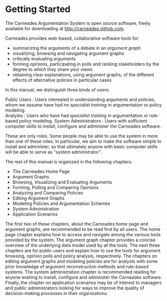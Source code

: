 
# Getting Started

The Carneades Argumentation System is open source software, freely available for downloading at <http://carneades.github.com>.

Carneades provides web-based, collaborative software tools for:

- summarizing the arguments of a debate in an *argument graph*
- visualizing, browsing and navigating argument graphs
- critically evaluating arguments
- forming opinions, participating in polls and ranking stakeholders by the degree to which they share your views 
- obtaining clear explanations, using argument graphs, of the different effects of alternative policies in particular cases
  
In this manual, we distinguish three kinds of users:

Public Users
:   Users interested in understanding arguments and policies, whom we assume have had *no specialist training* in argumentation or policy modeling.  
Analysts
:   Users who have had *specialist training* in argumentation or rule-based policy modeling.
System Administrators
:   Users with sufficient computer skills to install, configure and administer the Carneades software.
  
These are only roles. Some people may be able to use the system in more than one of these roles.  In particular, we aim to make the software simple to install and administer, so that ultimately anyone with basic computer skills will be able to serve as "system administrator".

The rest of this manual is organized in the following chapters:

- The Carneades Home Page
- Argument Graphs
- Browsing, Visualizing and Evaluating Arguments
- Forming, Polling and Comparing Opinions
- Analyzing and Comparing Policies
- Editing Argument Graphs
- Modeling Policies and Argumentation Schemes
- System Administration
- Application Scenarios

The first two of these chapters, about the Carneades home page and  argument graphs, are recommended to be read first by all users. The home page chapter explains how to access and navigate among the various tools provided by the system. The argument graph chapter provides a concise overview of the underlying data model used by all the tools. The next three chapters are for public users and explain how to use the tools for argument browsing, opinion polls and policy analysis, respectively. The chapters on editing argument graphs and modeling policies are for analysts with some prior knowledge of argument reconstruction methods and rule-based systems. The system administration chapter is recommended reading for anyone wishing to install, configure and administer the Carneades software. Finally, the chapter on application scenarios may be of interest to managers and public administrators looking for ways to improve the quality of decision-making processes in their organizations.

